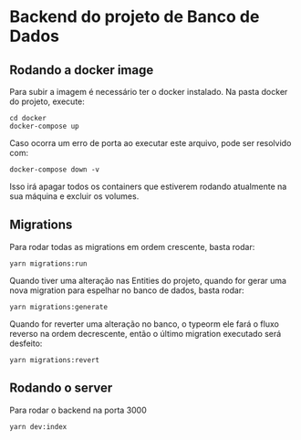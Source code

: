 # Backend do projeto de Banco de Dados

## Rodando a docker image

Para subir a imagem é necessário ter o docker instalado.
Na pasta docker do projeto, execute:

```
cd docker
docker-compose up
```

Caso ocorra um erro de porta ao executar este arquivo, pode ser resolvido com:

```
docker-compose down -v
```

Isso irá apagar todos os containers que estiverem rodando atualmente na sua máquina e excluir os volumes.

## Migrations

Para rodar todas as migrations em ordem crescente, basta rodar:

```
yarn migrations:run
```

Quando tiver uma alteração nas Entities do projeto, quando for gerar uma nova migration para espelhar no banco de dados, basta rodar:

```
yarn migrations:generate
```

Quando for reverter uma alteração no banco, o typeorm ele fará o fluxo reverso na ordem decrescente, então o último migration executado será desfeito:

```
yarn migrations:revert
```

## Rodando o server

Para rodar o backend na porta 3000

```
yarn dev:index
```
